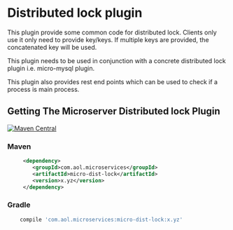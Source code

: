 # Distributed lock plugin

This plugin provide some common code for distributed lock. Clients only use it only need to provide key/keys. If multiple keys are provided, the concatenated key will be used.

This plugin needs to be used in conjunction with a concrete distributed lock plugin i.e. micro-mysql plugin.

This plugin also provides rest end points which can be used to check if a process is main process.

## Getting The Microserver Distributed lock Plugin

[![Maven Central](https://maven-badges.herokuapp.com/maven-central/com.aol.microservices/micro-dist-lock/badge.svg)](https://maven-badges.herokuapp.com/maven-central/com.aol.microservices/micro-dist-lock)

### Maven 
```xml
     <dependency>
        <groupId>com.aol.microservices</groupId>  
        <artifactId>micro-dist-lock</artifactId>
        <version>x.yz</version>
     </dependency>
```
### Gradle
```groovy
    compile 'com.aol.microservices:micro-dist-lock:x.yz'
```